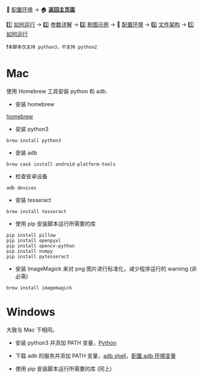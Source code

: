 📙 [配置环境](https://github.com/airbirdx/fgo-auto-run/blob/master/wiki/environment.md) → :house: **[返回主页面](https://github.com/airbirdx/fgo-auto-run)**

1️⃣ [如何运行](https://github.com/airbirdx/fgo-auto-run/blob/master/wiki/howtorun.md) → 2️⃣ [参数详解](https://github.com/airbirdx/fgo-auto-run/blob/master/wiki/parameter.md) → 3️⃣ [刷图示例](https://github.com/airbirdx/fgo-auto-run/blob/master/wiki/example.md) → 📙 [配置环境](https://github.com/airbirdx/fgo-auto-run/blob/master/wiki/environment.md) → :five: [文件架构](https://github.com/airbirdx/fgo-auto-run/blob/master/wiki/architecture.md) → 1️⃣ [如何运行](https://github.com/airbirdx/fgo-auto-run/blob/master/wiki/howtorun.md)

:exclamation:`本脚本仅支持 python3，不支持 python2`

# Mac

使用 Homebrew 工具安装 python 和 adb.

* 安装 homebrew


[homebrew](https://brew.sh/)

* 安装 python3

```
brew install python3
```

* 安装 adb

```
brew cask install android-platform-tools
```

* 检查安卓设备

```
adb devices
```

* 安装 tesseract

```
brew install tesseract
```

* 使用 pip 安装脚本运行所需要的库

```
pip install pillow
pip install openpyxl
pip install opencv-python
pip install numpy
pip install pytesseract
```

* 安装 ImageMagick 来对 png 图片进行标准化，减少程序运行的 warning (非必需)

```
brew install imagemagick
```

#  Windows

大致与 Mac 下相同。

* 安装 python3 并添加 PATH 变量，[Python](https://www.python.org/)
* 下载 adb 的服务并添加 PATH 变量，[adb shell](http://adbshell.com/downloads)，[配置 adb 环境变量](https://www.cnblogs.com/cnwutianhao/p/6557571.html)

* 使用 pip 安装脚本运行所需要的库 (同上)
